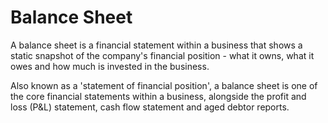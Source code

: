 # Balance Sheet

A balance sheet is a financial statement within a business that shows a static snapshot of the company's financial position - what it owns, what it owes and how much is invested in the business.

Also known as a 'statement of financial position', a balance sheet is one of the core financial statements within a business, alongside the profit and loss (P\&L) statement, cash flow statement and aged debtor reports.

